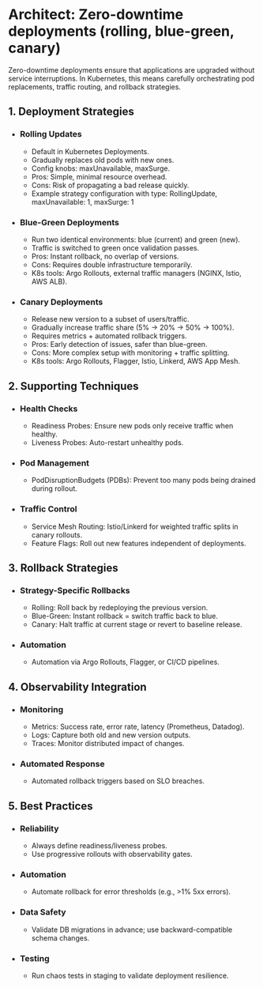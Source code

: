 # Architect: Zero-downtime deployments (rolling, blue-green, canary)

Zero-downtime deployments ensure that applications are upgraded without service interruptions. In Kubernetes, this means carefully orchestrating pod replacements, traffic routing, and rollback strategies.

## 1. Deployment Strategies
- ### Rolling Updates
	- Default in Kubernetes Deployments.
	- Gradually replaces old pods with new ones.
	- Config knobs: maxUnavailable, maxSurge.
	- Pros: Simple, minimal resource overhead.
	- Cons: Risk of propagating a bad release quickly.
	- Example strategy configuration with type: RollingUpdate, maxUnavailable: 1, maxSurge: 1
- ### Blue-Green Deployments
	- Run two identical environments: blue (current) and green (new).
	- Traffic is switched to green once validation passes.
	- Pros: Instant rollback, no overlap of versions.
	- Cons: Requires double infrastructure temporarily.
	- K8s tools: Argo Rollouts, external traffic managers (NGINX, Istio, AWS ALB).
- ### Canary Deployments
	- Release new version to a subset of users/traffic.
	- Gradually increase traffic share (5% → 20% → 50% → 100%).
	- Requires metrics + automated rollback triggers.
	- Pros: Early detection of issues, safer than blue-green.
	- Cons: More complex setup with monitoring + traffic splitting.
	- K8s tools: Argo Rollouts, Flagger, Istio, Linkerd, AWS App Mesh.
## 2. Supporting Techniques
- ### Health Checks
	- Readiness Probes: Ensure new pods only receive traffic when healthy.
	- Liveness Probes: Auto-restart unhealthy pods.
- ### Pod Management
	- PodDisruptionBudgets (PDBs): Prevent too many pods being drained during rollout.
- ### Traffic Control
	- Service Mesh Routing: Istio/Linkerd for weighted traffic splits in canary rollouts.
	- Feature Flags: Roll out new features independent of deployments.
## 3. Rollback Strategies
- ### Strategy-Specific Rollbacks
	- Rolling: Roll back by redeploying the previous version.
	- Blue-Green: Instant rollback = switch traffic back to blue.
	- Canary: Halt traffic at current stage or revert to baseline release.
- ### Automation
	- Automation via Argo Rollouts, Flagger, or CI/CD pipelines.
## 4. Observability Integration
- ### Monitoring
	- Metrics: Success rate, error rate, latency (Prometheus, Datadog).
	- Logs: Capture both old and new version outputs.
	- Traces: Monitor distributed impact of changes.
- ### Automated Response
	- Automated rollback triggers based on SLO breaches.
## 5. Best Practices
- ### Reliability
	- Always define readiness/liveness probes.
	- Use progressive rollouts with observability gates.
- ### Automation
	- Automate rollback for error thresholds (e.g., >1% 5xx errors).
- ### Data Safety
	- Validate DB migrations in advance; use backward-compatible schema changes.
- ### Testing
	- Run chaos tests in staging to validate deployment resilience.
